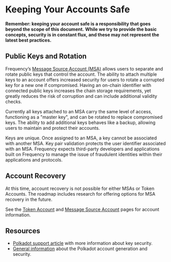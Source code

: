 # Keeping Your Accounts Safe

**Remember: keeping your account safe is a responsibility that goes beyond the scope of this document.**
**While we try to provide the basic concepts, security is in constant flux, and these may not represent the latest best practices.**

## Public Keys and Rotation

Frequency’s [Message Source Account (MSA)](./MessageSourceAccounts.md) allows users to separate and rotate public keys that control the account.
The ability to attach multiple keys to an account offers increased security for users to rotate a corrupted key for a new one if compromised.
Having an on-chain identifier with connected public keys increases the chain storage requirements, yet greatly reduces the risk of corruption and can include additional validity checks.

Currently all keys attached to an MSA carry the same level of access, functioning as a "master key", and can be rotated to replace compromised keys.
The ability to add additional keys behaves like a backup, allowing users to maintain and protect their accounts.

Keys are unique.
Once assigned to an MSA, a key cannot be associated with another MSA.
Key pair validation protects the user identifier associated with an MSA.
Frequency expects third-party developers and applications built on Frequency to manage the issue of fraudulent identities within their applications and protocols.

## Account Recovery

At this time, account recovery is not possible for either MSAs or Token Accounts.
The roadmap includes research for offering options for MSA recovery in the future.

See the [Token Account](./TokenAccounts.md) and [Message Source Account](./MessageSourceAccounts.md) pages for account information.

## Resources

- [Polkadot support article](https://support.polkadot.network/support/solutions/articles/65000181874-how-to-store-your-mnemonic-phrase-and-backup-file-safely) with more information about key security.
- [General information](https://wiki.polkadot.network/docs/learn-account-generation) about the Polkadot account generation and security.
